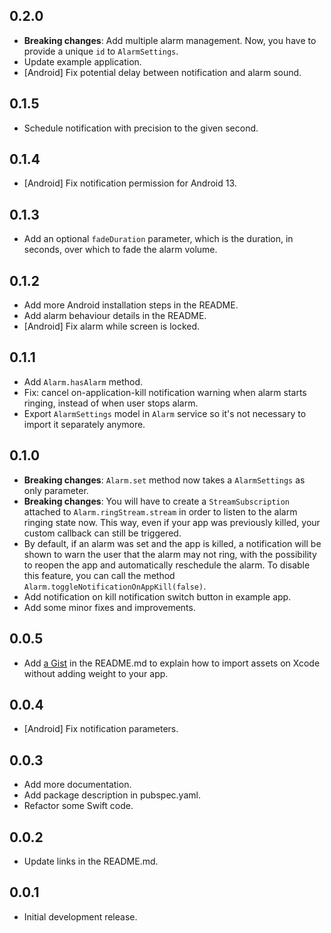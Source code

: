 ## 0.2.0

* **Breaking changes**: Add multiple alarm management. Now, you have to provide a unique `id` to `AlarmSettings`.
* Update example application.
* [Android] Fix potential delay between notification and alarm sound.

## 0.1.5
* Schedule notification with precision to the given second.

## 0.1.4
* [Android] Fix notification permission for Android 13.

## 0.1.3
* Add an optional `fadeDuration` parameter, which is the duration, in seconds, over which to fade the alarm volume.

## 0.1.2
* Add more Android installation steps in the README.
* Add alarm behaviour details in the README.
* [Android] Fix alarm while screen is locked.

## 0.1.1
* Add `Alarm.hasAlarm` method.
* Fix: cancel on-application-kill notification warning when alarm starts ringing, instead of when user stops alarm. 
* Export `AlarmSettings` model in `Alarm` service so it's not necessary to import it separately anymore.

## 0.1.0
* **Breaking changes**: `Alarm.set` method now takes a `AlarmSettings` as only parameter.
* **Breaking changes**: You will have to create a `StreamSubscription` attached to `Alarm.ringStream.stream` in order to listen to the alarm ringing state now. This way, even if your app was previously killed, your custom callback can still be triggered.
* By default, if an alarm was set and the app is killed, a notification will be shown to warn
the user that the alarm may not ring, with the possibility to reopen the app and automatically reschedule the alarm.
To disable this feature, you can call the method `Alarm.toggleNotificationOnAppKill(false)`.
* Add notification on kill notification switch button in example app.
* Add some minor fixes and improvements.

## 0.0.5

* Add [a Gist](https://gist.github.com/gdelataillade/68834caacdd6727f1418e46788f70b53) in the README.md to explain how to import assets on Xcode without adding weight to your app.

## 0.0.4

* [Android] Fix notification parameters.

## 0.0.3

* Add more documentation.
* Add package description in pubspec.yaml.
* Refactor some Swift code.

## 0.0.2

* Update links in the README.md.

## 0.0.1

* Initial development release.